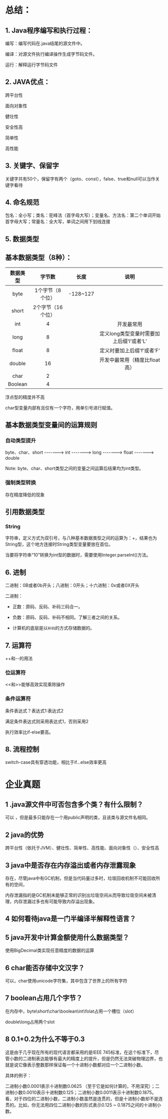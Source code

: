 # 总结：

## 1. Java程序编写和执行过程：

编写：编写代码在.java结尾的源文件中。

编译：对源文件执行编译操作生成字节码文件。

运行：解释运行字节码文件

## 2. JAVA优点：

跨平台性

面向对象性

健壮性

安全性高

简单性

高性能

## 3. 关键字、保留字

关键字共有50个，保留字有两个（goto、const），false、true和null可以当作关键字看待

## 4. 命名规范

包名：全小写；类名：驼峰法（首字母大写）；变量名、方法名：第二个单词开始首字母大写；常量名：全大写，单词之间用下划线连接

## 5. 数据类型

## 基本数据类型（8种）：

| 数据类型 |      字节数       |   长度   |                   说明                   |
| :------: | :---------------: | :------: | :--------------------------------------: |
|   byte   | 1个字节（8个位）  | -128~127 |                                          |
|  short   | 2个字节（16个位） |          |                                          |
|   int    |         4         |          |                开发最常用                |
|   long   |         8         |          | 定义long类型变量时需要加上后缀‘l’或者‘L’ |
|  float   |         8         |          |        定义时要加上后缀‘f’或者‘F’        |
|  double  |        16         |          |      开发中最常用（精度比float高）       |
|   char   |         2         |          |                                          |
| Boolean  |         4         |          |                                          |

浮点型的精度并不高

char型变量内部有且仅有一个字符，用单引号进行赋值。

## 基本数据类型变量间的运算规则

### 自动类型提升

byte、char、short   ------->    int   ------->       long   ------->    float   ------->    double

Note: byte、char、short类型之间的变量之间运算后结果均为int类型。

### 强制类型转换

存在精度降低的现象

## 引用数据类型

### String

字符串，定义方式为双引号，与八种基本数据类型之间的运算为：+，结果也为String型，这个地方连接时String类型变量要放在首位。

当要将字符串“10”转换为int型的数据时，需要使用Integer.parseInt()方法。

## 6. 进制

二进制：0B或者0b开头；八进制：0开头；十六进制：0x或者0X开头

二进制：

- 正数：原码、反码、补码三码合一。

- 负数：原码、反码、补码不相同。了解三者之间的关系。
- 计算机的底层是以`补码`的方式存储数据的。

## 7. 运算符

++和--的用法

### 位运算符

<<和>>能够高效实现乘除操作

### 条件运算符

条件表达式？表达式1:表达式2

满足条件表达式则采用表达式1，否则采用2

执行效率比if-else要高。

## 8. 流程控制

switch-case具有穿透功能，相比于if...else效率更高



# 企业真题

## 1 .java源文件中可否包含多个类？有什么限制？

可以 ，但是最多只能存在一个用public声明的类，且该类与源文件名相同。

## 2 java的优势

跨平台性（依托于JVM）、健壮性、简单性、高性能、面向对象性（）、安全性高

## 3 java中是否存在内存溢出或者内存泄露现象

存在，尽管java中有GC机制，但是当代码量过多时，垃圾回收机制不可能回收所有的空间，

内存泄漏指的是GC机制未能够正常的识别出垃圾空间从而导致垃圾空间未被清理，内存泄漏过多也有可能导致内存溢出现象。

## 4 如何看待java是一门半编译半解释性语言？





## 5 java开发中计算金额使用什么数据类型？

使用BigDecimal类实现任意精度的数据的运算

## 6 char能否存储中文汉字？

可以，char使用unicode字符集，其中包含了世界上的所有字符

## 7 boolean占用几个字节？

在内存中，byte\short\char\boolean\int\folat占用一个槽位（slot）

double\long占用两个slot

## 8 0.1+0.2为什么不等于0.3

这是由于几乎现在所有的现代语言都采用的是IEEE 745标准，在这个标准下，尽管小数的二进制表达能够有最大的精度上的提升，但是仍然无法突破物理边界，也就是说它像表示整数那样保证每一个十进制小数都对应一个二进制小数。

具体的例子：

二进制小数0.0001表示十进制数0.0625 （至于它是如何计算的，不用深究）；二进制小数0.0010表示十进制数0.125；二进制小数0.0011表示十进制数0.1875。看，对于四位的二进制小数，二进制小数虽然是连贯的，但是十进制小数却不是连贯的。比如，你无法用四位二进制小数的形式表示0.125 ~ 0.1875之间的十进制小数。
